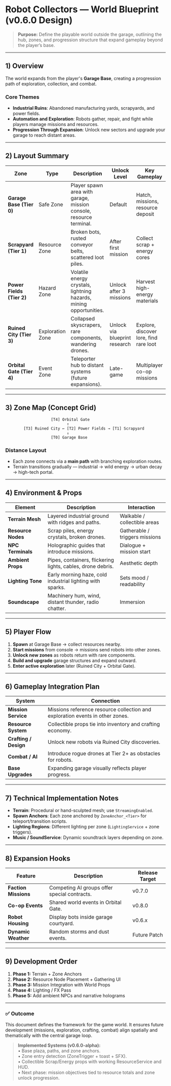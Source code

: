 

# Robot Collectors — World Blueprint (v0.6.0 Design)

> **Purpose:** Define the playable world outside the garage, outlining the hub, zones, and progression structure that expand gameplay beyond the player’s base.

---

## 1) Overview

The world expands from the player's **Garage Base**, creating a progression path of exploration, collection, and combat.

### Core Themes
- **Industrial Ruins**: Abandoned manufacturing yards, scrapyards, and power fields.
- **Automation and Exploration**: Robots gather, repair, and fight while players manage missions and resources.
- **Progression Through Expansion**: Unlock new sectors and upgrade your garage to reach distant areas.

---

## 2) Layout Summary

| Zone | Type | Description | Unlock Level | Key Gameplay |
|------|------|--------------|---------------|---------------|
| **Garage Base (Tier 0)** | Safe Zone | Player spawn area with garage, mission console, resource terminal. | Default | Hatch, missions, resource deposit |
| **Scrapyard (Tier 1)** | Resource Zone | Broken bots, rusted conveyor belts, scattered loot piles. | After first mission | Collect scrap + energy cores |
| **Power Fields (Tier 2)** | Hazard Zone | Volatile energy crystals, lightning hazards, mining opportunities. | Unlock after 3 missions | Harvest high-energy materials |
| **Ruined City (Tier 3)** | Exploration Zone | Collapsed skyscrapers, rare components, wandering drones. | Unlock via blueprint research | Explore, discover lore, find rare loot |
| **Orbital Gate (Tier 4)** | Event Zone | Teleporter hub to distant systems (future expansions). | Late-game | Multiplayer co-op missions |

---

## 3) Zone Map (Concept Grid)

```
                    [T4] Orbital Gate
                           ↑
        [T3] Ruined City ← [T2] Power Fields → [T1] Scrapyard
                           ↓
                    [T0] Garage Base
```

### Distance Layout
- Each zone connects via a **main path** with branching exploration routes.
- Terrain transitions gradually — industrial → wild energy → urban decay → high-tech portal.

---

## 4) Environment & Props

| Element | Description | Interaction |
|----------|--------------|--------------|
| **Terrain Mesh** | Layered industrial ground with ridges and paths. | Walkable / collectible areas |
| **Resource Nodes** | Scrap piles, energy crystals, broken drones. | Gatherable / triggers missions |
| **NPC Terminals** | Holographic guides that introduce missions. | Dialogue + mission start |
| **Ambient Props** | Pipes, containers, flickering lights, cables, drone debris. | Aesthetic depth |
| **Lighting Tone** | Early morning haze, cold industrial lighting with sparks. | Sets mood / readability |
| **Soundscape** | Machinery hum, wind, distant thunder, radio chatter. | Immersion |

---

## 5) Player Flow

1. **Spawn** at Garage Base → collect resources nearby.
2. **Start missions** from console → missions send robots into other zones.
3. **Unlock new zones** as robots return with rare components.
4. **Build and upgrade** garage structures and expand outward.
5. **Enter active exploration** later (Ruined City + Orbital Gate).

---

## 6) Gameplay Integration Plan

| System | Connection |
|--------|-------------|
| **Mission Service** | Missions reference resource collection and exploration events in other zones. |
| **Resource System** | Collectible props tie into inventory and crafting economy. |
| **Crafting / Design** | Unlock new robots via Ruined City discoveries. |
| **Combat / AI** | Introduce rogue drones at Tier 2+ as obstacles for robots. |
| **Base Upgrades** | Expanding garage visually reflects player progress. |

---

## 7) Technical Implementation Notes

- **Terrain**: Procedural or hand-sculpted mesh; use `StreamingEnabled`.
- **Spawn Anchors**: Each zone anchored by `ZoneAnchor_<Tier>` for teleport/transition scripts.
- **Lighting Regions**: Different lighting per zone (`LightingService` + zone triggers).
- **Music / SoundService**: Dynamic soundtrack layers depending on zone.

---

## 8) Expansion Hooks

| Feature | Description | Release Target |
|----------|--------------|----------------|
| **Faction Missions** | Competing AI groups offer special contracts. | v0.7.0 |
| **Co-op Events** | Shared world events in Orbital Gate. | v0.8.0 |
| **Robot Housing** | Display bots inside garage courtyard. | v0.6.x |
| **Dynamic Weather** | Random storms and dust events. | Future Patch |

---

## 9) Development Order

1. **Phase 1:** Terrain + Zone Anchors  
2. **Phase 2:** Resource Node Placement + Gathering UI  
3. **Phase 3:** Mission Integration with World Props  
4. **Phase 4:** Lighting / FX Pass  
5. **Phase 5:** Add ambient NPCs and narrative holograms  

---

### ✅ Outcome
This document defines the framework for the game world. It ensures future development (missions, exploration, crafting, combat) align spatially and thematically with the central garage loop.

> **Implemented Systems (v0.6.0-alpha):**  
> • Base plaza, paths, and zone anchors.  
> • Zone entry detection (ZoneTrigger + toast + SFX).  
> • Collectible Scrap/Energy props with working ResourceService and HUD.  
> • Next phase: mission objectives tied to resource totals and zone unlock progression.
